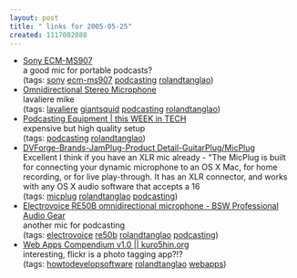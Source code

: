 ```yaml
---
layout: post
title: " links for 2005-05-25"
created: 1117002088
---
```

<ul class="delicious">
	<li>
		<div class="delicious-link"><a href="http://www.minidisco.com/ecm-ms907.html">Sony ECM-MS907</a></div>
		<div class="delicious-extended">a good mic for portable podcasts?</div>
		<div class="delicious-tags">(tags: <a href="http://del.icio.us/rtanglao/sony">sony</a> <a href="http://del.icio.us/rtanglao/ecm-ms907">ecm-ms907</a> <a href="http://del.icio.us/rtanglao/podcasting">podcasting</a> <a href="http://del.icio.us/rtanglao/rolandtanglao">rolandtanglao</a>)</div>
	</li>
	<li>
		<div class="delicious-link"><a href="http://www.giant-squid-audio-lab.com/gs/gs-stereo1.htm">Omnidirectional Stereo Microphone</a></div>
		<div class="delicious-extended">lavaliere mike</div>
		<div class="delicious-tags">(tags: <a href="http://del.icio.us/rtanglao/lavaliere">lavaliere</a> <a href="http://del.icio.us/rtanglao/giantsquid">giantsquid</a> <a href="http://del.icio.us/rtanglao/podcasting">podcasting</a> <a href="http://del.icio.us/rtanglao/rolandtanglao">rolandtanglao</a>)</div>
	</li>
	<li>
		<div class="delicious-link"><a href="http://thisweekintech.com/podcastequipment">Podcasting Equipment | this WEEK in TECH</a></div>
		<div class="delicious-extended">expensive but high quality setup</div>
		<div class="delicious-tags">(tags: <a href="http://del.icio.us/rtanglao/podcasting">podcasting</a> <a href="http://del.icio.us/rtanglao/rolandtanglao">rolandtanglao</a>)</div>
	</li>
	<li>
		<div class="delicious-link"><a href="http://www.dvforge.com/plug.shtml">DVForge-Brands-JamPlug-Product Detail-GuitarPlug/MicPlug</a></div>
		<div class="delicious-extended">Excellent I think if you have an XLR mic already - "The MicPlug is built for connecting your dynamic microphone to an OS X Mac, for home recording, or for live play-through. It has an XLR connector, and works with any OS X audio software that accepts a 16</div>
		<div class="delicious-tags">(tags: <a href="http://del.icio.us/rtanglao/micplug">micplug</a> <a href="http://del.icio.us/rtanglao/rolandtanglao">rolandtanglao</a> <a href="http://del.icio.us/rtanglao/podcasting">podcasting</a>)</div>
	</li>
	<li>
		<div class="delicious-link"><a href="http://www.bswusa.com/proditem.asp?item=RE50B">Electrovoice RE50B omnidirectional microphone - BSW Professional Audio Gear</a></div>
		<div class="delicious-extended">another mic for podcasting</div>
		<div class="delicious-tags">(tags: <a href="http://del.icio.us/rtanglao/electrovoice">electrovoice</a> <a href="http://del.icio.us/rtanglao/re50b">re50b</a> <a href="http://del.icio.us/rtanglao/rolandtanglao">rolandtanglao</a> <a href="http://del.icio.us/rtanglao/podcasting">podcasting</a>)</div>
	</li>
	<li>
		<div class="delicious-link"><a href="http://www.kuro5hin.org/story/2005/5/21/03045/5568">Web Apps Compendium v1.0 || kuro5hin.org</a></div>
		<div class="delicious-extended">interesting, flickr is a photo tagging app?!?</div>
		<div class="delicious-tags">(tags: <a href="http://del.icio.us/rtanglao/howtodevelopsoftware">howtodevelopsoftware</a> <a href="http://del.icio.us/rtanglao/rolandtanglao">rolandtanglao</a> <a href="http://del.icio.us/rtanglao/webapps">webapps</a>)</div>
	</li>
</ul>


